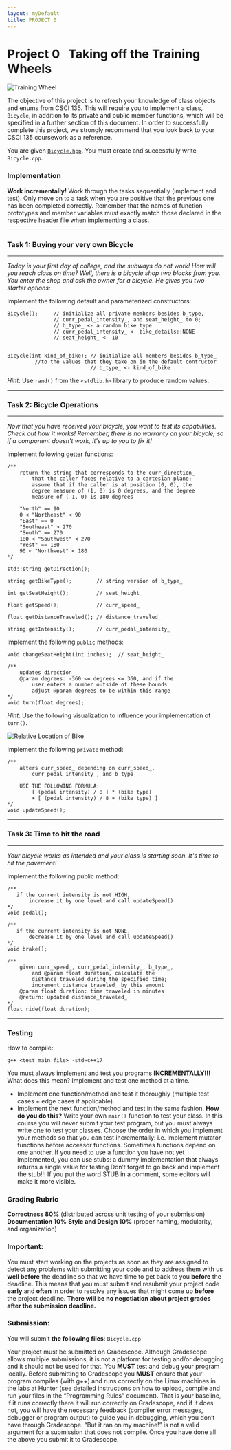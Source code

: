 ```yaml
---  
layout: myDefault  
title: PROJECT 0  
---  
```


# Project 0 &nbsp; Taking off the Training Wheels  
![Training Wheel](./training_wheels.jpeg)  
  
The objective of this project is to refresh your knowledge of class objects and enums from CSCI 135. This will require you to implement a class, `Bicycle`, in addition to its private and public member functions, which will be specified in a further section of this document. In order to successfully complete this project, we strongly recommend that you look back to your CSCI 135 coursework as a reference.  

You are given [`Bicycle.hpp`](./Bicycle.hpp).  You must create and successfully write `Bicycle.cpp`.  

### Implementation
**Work incrementally!** Work through the tasks sequentially (implement and test). Only move on to a task when you are positive that the previous one has been completed correctly. Remember that the names of function prototypes and member variables must exactly match those declared in the respective header file when implementing a class. 

---
### **Task 1: Buying your very own Bicycle**
---
*Today is your first day of college, and the subways do not work! How will you reach class on time? Well, there is a bicycle shop two blocks from you. You enter the shop and ask the owner for a bicycle. He gives you two starter options:*

Implement the following default and parameterized constructors:

```
Bicycle();     // initialize all private members besides b_type,                      
               // curr_pedal_intensity_, and seat_height_ to 0;
               // b_type_ <- a random bike type
               // curr_pedal_intensity_ <- bike_details::NONE
               // seat_height_ <- 10


Bicycle(int kind_of_bike); // initialize all members besides b_type_ 
         //to the values that they take on in the default contructor
                           // b_type_ <- kind_of_bike
```

*Hint*: Use `rand()` from the `<stdlib.h>` library to produce random values.

---
### **Task 2: Bicycle Operations**
---
*Now that you have received your bicycle, you want to test its capabilities. Check out how it works! Remember, there is no warranty on your bicycle; so if a component doesn't work, it's up to you to fix it!*

Implement following getter functions:

```
/**
    return the string that corresponds to the curr_direction_ 
        that the caller faces relative to a cartesian plane; 
        assume that if the caller is at position (0, 0), the 
        degree measure of (1, 0) is 0 degrees, and the degree 
        measure of (-1, 0) is 180 degrees 
    
    "North" == 90
    0 < "Northeast" < 90 
    "East" == 0
    "Southeast" > 270
    "South" == 270
    180 < "Southwest" < 270
    "West" == 180
    90 < "Northwest" < 180
*/ 

std::string getDirection();

string getBikeType();        // string version of b_type_

int getSeatHeight();         // seat_height_

float getSpeed();            // curr_speed_

float getDistanceTraveled(); // distance_traveled_

string getIntensity();       // curr_pedal_intensity_
```

Implement the following `public` methods:

```
void changeSeatHeight(int inches);  // seat_height_

/** 
    updates direction_
    @param degrees: -360 <= degrees <= 360, and if the 
        user enters a number outside of these bounds 
        adjust @param degrees to be within this range
*/
void turn(float degrees);
```

*Hint*: Use the following visualization to influence your implementation of `turn()`.

![Relative Location of Bike](./bike.gif) 


Implement the following `private` method:

```
/**
    alters curr_speed_ depending on curr_speed_, 
        curr_pedal_intensity_, and b_type_
        
    USE THE FOLLOWING FORMULA: 
        [ (pedal intensity) / 8 ] * (bike type) 
        + [ (pedal intensity) / 8 + (bike type) ]
*/
void updateSpeed();
```


---
### **Task 3: Time to hit the road**
---

*Your bicycle works as intended and your class is starting soon. It's time to hit the pavement!*

Implement the following public method:
```
/**
   if the current intensity is not HIGH,
       increase it by one level and call updateSpeed()
*/
void pedal();

/**
   if the current intensity is not NONE,
       decrease it by one level and call updateSpeed()
*/
void brake();

/**
    given curr_speed_, curr_pedal_intensity_, b_type_, 
        and @param float duration, calculate the 
        distance traveled during the specified time;
        increment distance_traveled_ by this amount
    @param float duration: time traveled in minutes
    @return: updated distance_traveled_
*/
float ride(float duration);
```



---

### Testing
How to compile:
```
g++ <test main file> -std=c++17
```
You must always implement and test you programs **INCREMENTALLY!!!**
What does this mean? Implement and test one method at a time.
* Implement one function/method and test it thoroughly (multiple test cases + edge cases if applicable).
* Implement the next function/method and test in the same fashion.
    **How do you do this?** Write your own `main()` function to test your class. In this course you will never submit your test program, but you must always write one to test your classes. Choose the order in which you implement your methods so that you can test incrementally: i.e. implement mutator functions before accessor functions. Sometimes functions depend on one another. If you need to use a function you have not yet implemented, you can use stubs: a dummy implementation that always returns a single value for testing Don’t forget to go back and implement the stub!!! If you put the word STUB in a comment, some editors will make it more visible.

### Grading Rubric
**Correctness 80%** (distributed across unit testing of your submission)
**Documentation 10%**
**Style and Design 10%** (proper naming, modularity, and organization)

### Important:
You must start working on the projects as soon as they are assigned to detect any problems with submitting your code and to address them with us **well before** the deadline so that we have time to get back to you **before** the deadline. This means that you must submit and resubmit your project code **early** and **often** in order to resolve any issues that might come up **before** the project deadline.
**There will be no negotiation about project grades after the submission deadline.**
  
### Submission:
You will submit **the following files**:
`Bicycle.cpp`

Your project must be submitted on Gradescope. Although Gradescope allows multiple submissions, it is not a platform for testing and/or debugging and it should not be used for that. You **MUST** test and debug your program locally. Before submitting to Gradescope you **MUST** ensure that your program compiles (with g++) and runs correctly on the Linux machines in the labs at Hunter (see detailed instructions on how to upload, compile and run your files in the “Programming Rules” document). That is your baseline, if it runs correctly there it will run correctly on Gradescope, and if it does not, you will have the necessary feedback (compiler error messages, debugger or program output) to guide you in debugging, which you don’t have through Gradescope. “But it ran on my machine!” is not a valid argument for a submission that does not compile. Once you have done all the above you submit it to Gradescope.





